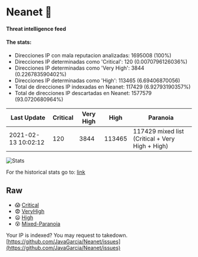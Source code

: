 # Neanet :hocho:
#### Threat intelligence feed
#### The stats:

- Direcciones IP con mala reputacion analizadas: 1695008 (100%)
- Direcciones IP determinadas como 'Critical':  120 (0.0070796126036%)
- Direcciones IP determinadas como 'Very High':  3844 (0.226783590402%)
- Direcciones IP determinadas como 'High':  113465 (6.69406870056)
- Total de direcciones IP indexadas en Neanet:  117429 (6.92793190357%)
- Total de direcciones IP descartadas en Neanet:  1577579 (93.0720680964%)

| Last Update | Critical | Very High | High | Paranoia |
| --- | --- | --- | --- | --- |
| 2021-02-13 10:02:12 | 120 | 3844 | 113465 | 117429 mixed list (Critical + Very High + High)|

![Stats](https://docs.google.com/spreadsheets/d/e/2PACX-1vSnaNMIXVabIpDJjufMlzH7poXnshF3mgd8Is1g9ytUEzVsP5my4Trn8f-xkoLLQ38xpL3HtmUexLo6/pubchart?oid=501124687&format=image)

For the historical stats go to: [link](/stats.csv)
## Raw
- :scream: [Critical](https://raw.githubusercontent.com/JavaGarcia/Neanet/master/blacklists/neanet_critical.txt)
- :fearful: [VeryHigh](https://raw.githubusercontent.com/JavaGarcia/Neanet/master/blacklists/neanet_veryHigh.txtt)
- :frowning: [High](https://raw.githubusercontent.com/JavaGarcia/Neanet/master/blacklists/neanet_high.txt)
- :dizzy_face: [Mixed-Paranoia](https://raw.githubusercontent.com/JavaGarcia/Neanet/master/blacklists/neanet_all.txt)


Your IP is indexed? You may request to takedown. [https://github.com/JavaGarcia/Neanet/issues](https://github.com/JavaGarcia/Neanet/issues)






































































































































































































































































































































































































































































































































































































































































































































































































































































































































































































































































































































































































































































































































































































































































































































































































































































































































































































































































































































































































































































































































































































































































































































































































































































































































































































































































































































































































































































































































































































































































































































































































































































































































































































































































































































































































































































































































































































































































































































































































































































































































































































































































































































